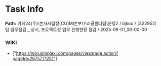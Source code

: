 # Task Info

**Path:** 카페24(주)\본사사업장\[CG]MI본부\Y쇼핑센터팀\운영2 / bjkoo / [322952] 팀 업무점검 _ 상시, 프로젝트성 업무 진행현황 점검 / 2025-09-01_00-00-00

### WIKI
- ["https://wiki.simplexi.com/pages/viewpage.action?pageId=2675771251"]

